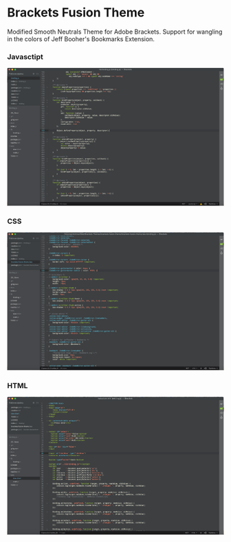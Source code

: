 Brackets Fusion Theme
=====================
Modified Smooth Neutrals Theme for Adobe Brackets. Support for wangling in the colors of Jeff Booher's Bookmarks Extension.

### Javasctipt
![javascript style screenshot](https://raw.githubusercontent.com/MaxGraey/brackets-fusion-theme/master/screenshots/java-script.png)

### CSS
![css style screenshot](https://raw.githubusercontent.com/MaxGraey/brackets-fusion-theme/master/screenshots/css.png)

### HTML
![html style screenshot](https://raw.githubusercontent.com/MaxGraey/brackets-fusion-theme/master/screenshots/html.png)